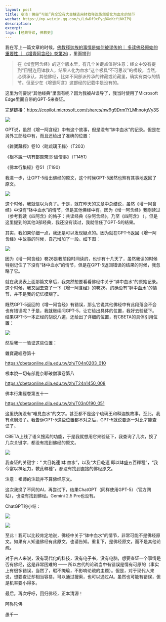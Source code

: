 ```yaml
---
layout: post
title: 崩溃！佛经“可能”完全没有大目犍连用钵救释迦族然后化为血水的情节
wechat: https://mp.weixin.qq.com/s/LdwDf9cFyq8XoKcfiNKIPQ
description: 
excerpt: 
tags: [经典导读, 佛教史]
---
```



我在写上一篇文章的时候，[佛教释迦族的事情是如何被谬传的｜ 多读佛经原始的重要性 ｜《增壹阿含经》卷第26](https://mp.weixin.qq.com/s/rl5_Q-A6qR8l6tbPX2cM0w) ，里面提到

> 在《增壹阿含经》的这个版本里，有几个关键点值得注意：经文中没有提到“目犍连用钵救人，结果人化为血水”这个极具“不可思议”的桥段。当然，必须承认，其他佛经，比如不同部派传承的律藏或论藏里，确实有类似的情节。但至少在《增壹阿含》这部经的记载中是没有的。


这里为何要说“其他经典”里面有呢？因为我被AI误导了，我当时使用了Microsoft Edge里面自带的GPT-5来查证。

完整链接：https://copilot.microsoft.com/shares/nw9g9Drm1YLMhnotgVy3S

![](../images/2025-09-11-21-52-02.png)

GPT说，虽然《增一阿含经》中有这个故事，但是没有“钵中血水”的记录。但是在另外三部经中有，而且还给出了准确的位置：

《雜寶藏經》卷10〈毗琉璃王緣〉（T203）

《根本說一切有部毘奈耶·破僧事》（T1451）

《佛本行集經》卷51（T190）

我进一步，让GPT-5给出佛经的原文，这个时候GPT-5居然也煞有其事地返回了原文。

![](../images/2025-09-11-21-52-15.png)

这个时候，我就信以为真了。于是，就在昨天的文章中总结说，虽然《增一阿含经》中没有“钵中血水”的情节，但是其他佛经中有。因为《增一阿含经》我刚读过（参考我读《四阿含》的帖子：共读经典《杂阿含经》，乃至《四阿含》 ）。但是这里提到的其他3部经典，我还没有读过，我就信任了GPT-5的结果。

其实，我如果仔细一点，我还是可以发现疑点的。因为就在GPT-5返回《增一阿含经》中故事的时候，自己增加了一段。如下图：

![](../images/2025-09-11-21-52-56.png)

因为《增一阿含经》卷26是我前段时间读的，也许有十几天了，虽然我读的时候特别记住了下没有“钵中血水”的情节，但是在GPT-5返回错误的结果的时候，我忽略了它。

就在我发表上面那篇文章后，我突然想要看看佛经中关于“钵中血水”的原始记录。这个时候，我又回去查了一下《增一阿含经》的卷26，的确没有“钵中血水”的情节，并不是我的记忆模糊了。

既然GPT-5返回的《增一阿含经》有错误，那么它说其他佛经中有此段落会不会也有错误呢？于是，我就继续问GPT-5，让它给出具体的位置，我好去验证下。结果GPT-5一本正经的胡说八道，还给出了详细的位置，有CBETA的具体引用位置：

![](../images/2025-09-11-21-53-06.png)


然后我一一验证这些位置：

雜寶藏經卷第十 

https://cbetaonline.dila.edu.tw/zh/T04n0203_010

根本說一切有部毘奈耶破僧事卷第八 

https://cbetaonline.dila.edu.tw/zh/T24n1450_008

佛本行集經卷第五十一

https://cbetaonline.dila.edu.tw/zh/T03n0190_051

这里统统没有“唯見血水”的文字。甚至都不是这个琉璃王和释迦族故事。至此，我有点崩溃了。我告诉GPT-5这些位置都不对之后，GPT-5就说要逐一对比才能查证了。

CBETA上线了语义搜索的功能，于是我就想用它来验证下，我查询了几次，换了几次关键字，都没有找到佛经的原文。

![](../images/2025-09-11-21-53-17.png)


我查证的关键字：“ 大目乾連 缽 血水”，以及“大目乾連 即以缽盛五百釋種”，“我今當以神足力，救此釋種”，都没有找到直接的佛经原文。

注意：祖师的注疏并不算佛经原文。

这次我换了不同的AI，再尝试下，结果ChatGPT（同样使用GPT-5）（官方网站），也没有找到佛经。Gemini 2.5 Pro也没有。

ChatGPT的小结：

![](../images/2025-09-11-21-53-27.png)

![](../images/2025-09-11-21-53-36.png)


至此！我可以比较肯定地说，佛经中关于“钵中血水”的情节，非常可能不是佛经原文。如果有人知道佛经有此原文，也请告知。重复下，是佛经原文，而不是其他论疏。

对于古人来说，没有现代化的科技，没有电子书，没有电脑，想要查证一个事情是否有佛经，这是非常困难的 —— 所以古代的论疏当中有错误是情有可原的（事实上有很多错误，当然了，瑕不掩瑜，不影响论疏的主题）。但是，对于现代人来说，想要查证却相当容易，可以通过搜索，也可以通过AI。虽然也可能有错误，但是机率要小得多。

最后，再次呼吁，回归佛经，正本清源！

阿弥陀佛

愚千一

